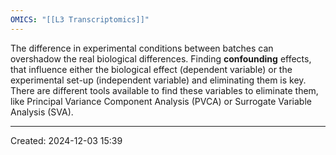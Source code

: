 ```yaml
---
OMICS: "[[L3 Transcriptomics]]"
---
```

The difference in experimental conditions between batches can overshadow the real biological differences. Finding **confounding** effects, that influence either the biological effect (dependent variable) or the experimental set-up (independent variable) and eliminating them is key. There are different tools available to find these variables to eliminate them, like Principal Variance Component Analysis (PVCA) or Surrogate Variable Analysis (SVA).

---
Created: 2024-12-03 15:39